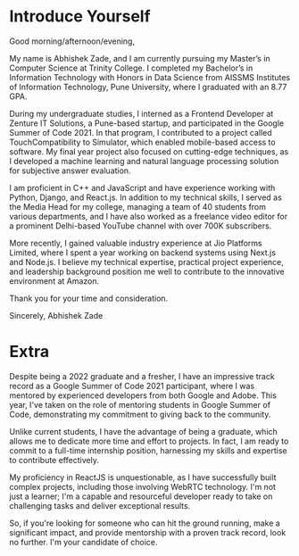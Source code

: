 # Introduce Yourself

Good morning/afternoon/evening,

My name is Abhishek Zade, and I am currently pursuing my Master’s in Computer Science at Trinity College. I completed my Bachelor’s in Information Technology with Honors in Data Science from AISSMS Institutes of Information Technology, Pune University, where I graduated with an 8.77 GPA.

During my undergraduate studies, I interned as a Frontend Developer at Zenture IT Solutions, a Pune-based startup, and participated in the Google Summer of Code 2021. In that program, I contributed to a project called TouchCompatibility to Simulator, which enabled mobile-based access to software. My final year project also focused on cutting-edge techniques, as I developed a machine learning and natural language processing solution for subjective answer evaluation.

I am proficient in C++ and JavaScript and have experience working with Python, Django, and React.js. In addition to my technical skills, I served as the Media Head for my college, managing a team of 40 students from various departments, and I have also worked as a freelance video editor for a prominent Delhi-based YouTube channel with over 700K subscribers.

More recently, I gained valuable industry experience at Jio Platforms Limited, where I spent a year working on backend systems using Next.js and Node.js. I believe my technical expertise, practical project experience, and leadership background position me well to contribute to the innovative environment at Amazon.

Thank you for your time and consideration.

Sincerely,
Abhishek Zade



# Extra
Despite being a 2022 graduate and a fresher, I have an impressive track record as a Google Summer of Code 2021 participant, where I was mentored by experienced developers from both Google and Adobe. This year, I've taken on the role of mentoring students in Google Summer of Code, demonstrating my commitment to giving back to the community.

Unlike current students, I have the advantage of being a graduate, which allows me to dedicate more time and effort to projects. In fact, I am ready to commit to a full-time internship position, harnessing my skills and expertise to contribute effectively.

My proficiency in ReactJS is unquestionable, as I have successfully built complex projects, including those involving WebRTC technology. I'm not just a learner; I'm a capable and resourceful developer ready to take on challenging tasks and deliver exceptional results.

So, if you're looking for someone who can hit the ground running, make a significant impact, and provide mentorship with a proven track record, look no further. I'm your candidate of choice.